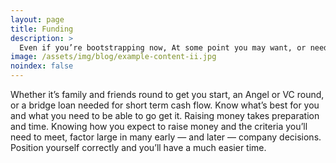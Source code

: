 ```yaml
---
layout: page
title: Funding
description: >
  Even if you’re bootstrapping now, At some point you may want, or need, to raise money.
image: /assets/img/blog/example-content-ii.jpg
noindex: false
---
```


Whether it’s family and friends round to get you start, an Angel or VC round, or a bridge loan needed for short term cash flow. Know what’s best for you and what you need to be able to go get it. Raising money takes preparation and time. Knowing how you expect to raise money and the criteria you’ll need to meet, factor large in many early — and later — company decisions. Position yourself correctly and you’ll have a much easier time.

